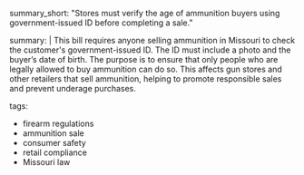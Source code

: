 summary_short: "Stores must verify the age of ammunition buyers using government-issued ID before completing a sale."

summary: |
  This bill requires anyone selling ammunition in Missouri to check the customer's government-issued ID. The ID must include a photo and the buyer’s date of birth. The purpose is to ensure that only people who are legally allowed to buy ammunition can do so. This affects gun stores and other retailers that sell ammunition, helping to promote responsible sales and prevent underage purchases.

tags:
  - firearm regulations
  - ammunition sale
  - consumer safety
  - retail compliance
  - Missouri law
